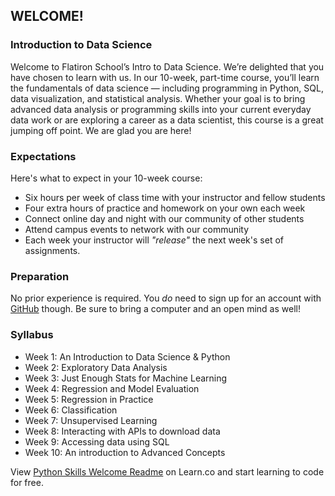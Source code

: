 ## WELCOME!

### Introduction to Data Science
Welcome to Flatiron School’s Intro to Data Science.  We’re delighted that you have chosen to learn with us. In our 10-week, part-time course, you’ll learn the fundamentals of data science — including programming in Python, SQL, data visualization, and statistical analysis.
Whether your goal is to bring advanced data analysis or programming skills into your current everyday data work or are exploring a career as a data scientist, this course is a great jumping off point. We are glad you are here!

### Expectations
Here's what to expect in your 10-week course:
* Six hours per week of class time with your instructor and fellow students
* Four extra hours of practice and homework on your own each week
* Connect online day and night with our community of other students
* Attend campus events to network with our community
* Each week your instructor will *"release"* the next week's set of assignments.

### Preparation
No prior experience is required. You *do* need to sign up for an account with [GitHub](http://www.github.com/) though. Be sure to bring a computer and an open mind as well!

### Syllabus
* Week 1: An Introduction to Data Science & Python
* Week 2: Exploratory Data Analysis
* Week 3: Just Enough Stats for Machine Learning
* Week 4: Regression and Model Evaluation
* Week 5: Regression in Practice
* Week 6: Classification
* Week 7: Unsupervised Learning
* Week 8: Interacting with APIs to download data
* Week 9: Accessing data using SQL
* Week 10: An introduction to Advanced Concepts

<p class='util--hide'>View <a href='https://learn.co/lessons/python_skills_welcome_lab'>Python Skills Welcome Readme</a> on Learn.co and start learning to code for free.</p>
